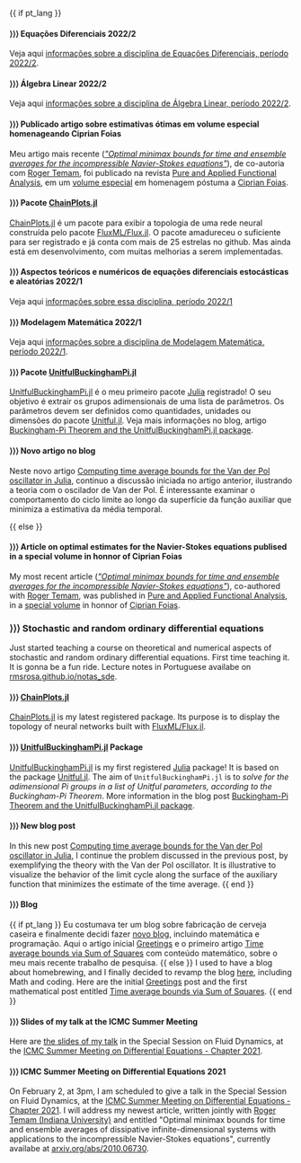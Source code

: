 {{ if pt_lang }}

#### ⟩⟩⟩ **Equações Diferenciais 2022/2**

Veja aqui [informações sobre a disciplina de Equações Diferenciais, período 2022/2](/pages/ensino/#20222_equações_diferenciais).

#### ⟩⟩⟩ **Álgebra Linear 2022/2**

Veja aqui [informações sobre a disciplina de Álgebra Linear, período 2022/2](/pages/ensino/#20222_álgebra_linear).

#### ⟩⟩⟩ Publicado artigo sobre estimativas ótimas em volume especial homenageando Ciprian Foias

Meu artigo mais recente ([*"Optimal minimax bounds for time and ensemble averages for the incompressible Navier-Stokes equations"*](http://yokohamapublishers.jp/online2/oppafa/vol7/p327.html)), de co-autoria com [Roger Temam](https://math.indiana.edu/about/faculty/temam-roger.html), foi publicado na revista [Pure and Applied Functional Analysis](http://yokohamapublishers.jp/pafa.html), em um [volume especial](http://www.yokohamapublishers.jp/online2/pafav7n1.html) em homenagem póstuma a [Ciprian Foias](https://www.richardsonfuneralhome.org/obituary/Ciprian-Foias).

#### ⟩⟩⟩ Pacote **[ChainPlots.jl](https://github.com/rmsrosa/ChainPlots.jl)**

[ChainPlots.jl](https://github.com/rmsrosa/ChainPlots.jl) é um pacote para exibir a topologia de uma rede neural construída pelo pacote [FluxML/Flux.jl](https://github.com/FluxML/Flux.jl). O pacote amadureceu o suficiente para ser registrado e já conta com mais de 25 estrelas no github. Mas ainda está em desenvolvimento, com muitas melhorias a serem implementadas.

#### ⟩⟩⟩ **Aspectos teóricos e numéricos de equações diferenciais estocásticas e aleatórias 2022/1**

Veja aqui [informações sobre essa disciplina, período 2022/1](/pages/ensino/#20221_aspectos_teóricos_e_numéricos_de_equações_diferenciais_estocásticas_e_aleatórias)

#### ⟩⟩⟩ **Modelagem Matemática 2022/1**

Veja aqui [informações sobre a disciplina de Modelagem Matemática, período 2022/1](/pages/ensino/#20221_modelagem_matemática).

#### ⟩⟩⟩ Pacote **[UnitfulBuckinghamPi.jl](https://github.com/rmsrosa/UnitfulBuckinghamPi.jl)**

[UnitfulBuckinghamPi.jl](https://github.com/rmsrosa/UnitfulBuckinghamPi.jl) é o meu primeiro pacote [Julia](https://www.julialang.org) registrado! O seu objetivo é extrair os grupos adimensionais de uma lista de parâmetros. Os parâmetros devem ser definidos como quantidades, unidades ou dimensões do pacote [Unitful.jl](https://github.com/PainterQubits/Unitful.jl). Veja mais informações no blog, artigo [Buckingham-Pi Theorem and the UnitfulBuckinghamPi.jl package](/blog/2021/05/unitfulbuckinghampi/).

#### ⟩⟩⟩ **Novo artigo no blog**

Neste novo artigo [Computing time average bounds for the Van der Pol oscillator in Julia](/blog/2021/02/time_ave_bounds_vanderpol_in_Julia/), continuo a discussão iniciada no artigo anterior, ilustrando a teoria com o oscilador de Van der Pol. É interessante examinar o comportamento do ciclo limite ao longo da superfície da função auxiliar que minimiza a estimativa da média temporal.

{{ else }}

#### ⟩⟩⟩ Article on optimal estimates for the Navier-Stokes equations publised in a special volume in honnor of Ciprian Foias

My most recent article ([*"Optimal minimax bounds for time and ensemble averages for the incompressible Navier-Stokes equations"*](http://yokohamapublishers.jp/online2/oppafa/vol7/p327.html)), co-authored with [Roger Temam](https://math.indiana.edu/about/faculty/temam-roger.html), was published in [Pure and Applied Functional Analysis](http://yokohamapublishers.jp/pafa.html), in a [special volume](http://www.yokohamapublishers.jp/online2/pafav7n1.html) in honnor of [Ciprian Foias](https://www.richardsonfuneralhome.org/obituary/Ciprian-Foias).

### ⟩⟩⟩ Stochastic and random ordinary differential equations

Just started teaching a course on theoretical and numerical aspects of stochastic and random ordinary differential equations. First time teaching it. It is gonna be a fun ride. Lecture notes in Portuguese availabe on [rmsrosa.github.io/notas_sde](https://rmsrosa.github.io/notas_sde/).

#### ⟩⟩⟩ **[ChainPlots.jl](https://github.com/rmsrosa/ChainPlots.jl)**

[ChainPlots.jl](https://github.com/rmsrosa/ChainPlots.jl) is my latest registered package. Its purpose is to display the topology of neural networks built with [FluxML/Flux.jl](https://github.com/FluxML/Flux.jl).

#### ⟩⟩⟩ **[UnitfulBuckinghamPi.jl](https://github.com/rmsrosa/UnitfulBuckinghamPi.jl) Package**

[UnitfulBuckinghamPi.jl](https://github.com/rmsrosa/UnitfulBuckinghamPi.jl) is my first registered [Julia](https://www.julialang.org) package! It is based on the package [Unitful.jl](https://github.com/PainterQubits/Unitful.jl). The aim of `UnitfulBuckinghamPi.jl` is to *solve for the adimensional Pi groups in a list of Unitful parameters, according to the Buckingham-Pi Theorem*. More information in the blog post [Buckingham-Pi Theorem and the UnitfulBuckinghamPi.jl package](/blog/2021/05/unitfulbuckinghampi/).

#### ⟩⟩⟩ **New blog post**

In this new post [Computing time average bounds for the Van der Pol oscillator in Julia](/blog/2021/02/time_ave_bounds_vanderpol_in_Julia/), I continue the problem discussed in the previous post, by exemplifying the theory with the Van der Pol oscillator. It is illustrative to visualize the behavior of the limit cycle along the surface of the auxiliary function that minimizes the estimate of the time average.
{{ end }}

#### ⟩⟩⟩ **Blog**

{{ if pt_lang }}
Eu costumava ter um blog sobre fabricação de cerveja caseira e finalmente decidi fazer [novo blog](/pages/blog/), incluindo matemática e programação. Aqui o artigo inicial [Greetings](/blog/2021/02/greetings/) e o primeiro artigo [Time average bounds via Sum of Squares](/blog/2021/02/time_ave_bounds_SoS/) com conteúdo matemático, sobre o meu mais recente trabalho de pesquisa.
{{ else }}
I used to have a blog about homebrewing, and I finally decided to revamp the blog [here](/pages/blog_en/), including Math and coding. Here are the initial [Greetings](/blog/2021/02/greetings/) post and the first mathematical post entitled [Time average bounds via Sum of Squares](/blog/2021/02/time_ave_bounds_SoS/).
{{ end }}

#### ⟩⟩⟩ **Slides of my talk at the ICMC Summer Meeting**

Here are [the slides of my talk](/assets/material/Apr_ICMCSummer_RR_fev2021.pdf) in the Special Session on Fluid Dynamics, at the [ICMC Summer Meeting on Differential Equations - Chapter 2021](http://summer.icmc.usp.br/summers/summer21/).

#### ⟩⟩⟩ **ICMC Summer Meeting on Differential Equations 2021**

On February 2, at 3pm, I am scheduled to give a talk in the Special Session on Fluid Dynamics, at the [ICMC Summer Meeting on Differential Equations - Chapter 2021](http://summer.icmc.usp.br/summers/summer21/). I will address my newest article, written jointly with [Roger Temam (Indiana University)](https://math.indiana.edu/about/faculty/temam-roger.html) and entitled "Optimal minimax bounds for time and ensemble averages of dissipative infinite-dimensional systems with applications to the incompressible Navier-Stokes equations", currently availabe at [arxiv.org/abs/2010.06730](https://arxiv.org/abs/2010.06730).
